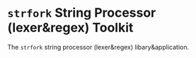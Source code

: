 # `strfork` String Processor (lexer&regex) Toolkit

The `strfork` string processor (lexer&regex) libary&application.
